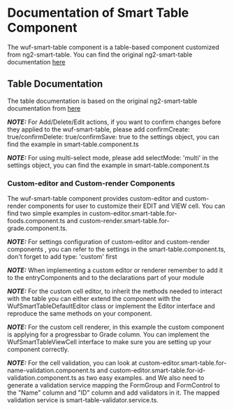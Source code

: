 Documentation of Smart Table Component
====================================================

The wuf-smart-table component is a table-based component customized from ng2-smart-table.
You can find the original ng2-smart-table documentation [here](https://akveo.github.io/ng2-smart-table/#/demo)


Table Documentation
-----------------------
The table documentation is based on the original ng2-smart-table documentation from [here](https://akveo.github.io/ng2-smart-table/#/documentation)

***NOTE:*** For Add/Delete/Edit actions, if you want to confirm changes before they applied to the wuf-smart-table, please add confirmCreate: true/confirmDelete: true/confirmSave: true to the settings object, you can find the example in smart-table.component.ts

***NOTE:*** For using multi-select mode, please add selectMode: 'multi' in the settings object, you can find the example in smart-table.component.ts

### Custom-editor and Custom-render Components

The wuf-smart-table component provides custom-editor and custom-render components for user to customize their EDIT and VIEW cell.
You can find two simple examples in custom-editor.smart-table.for-foods.component.ts and custom-render.smart-table.for-grade.component.ts.

***NOTE:*** For settings configuration of custom-editor and custom-render components , you can refer to the settings in the smart-table.component.ts, don't forget to add type: 'custom' first

***NOTE:*** When implementing a custom editor or renderer remember to add it to the entryComponents and to the declarations part of your module

***NOTE:*** For the custom cell editor, to inherit the methods needed to interact with the table you can either extend the component with the WufSmartTableDefaultEditor class or implement the Editor interface and reproduce the same methods on your component.

***NOTE:*** For the custom cell renderer, in this example the custom component is applying for a progressbar to Grade column. You can implement the WufSmartTableViewCell interface to make sure you are setting up your component correctly.

***NOTE:*** For the cell validation, you can look at custom-editor.smart-table.for-name-validation.component.ts and custom-editor.smart-table.for-id-validation.component.ts as two easy examples. and We also need to generate a validation service mapping the FormGroup and FormControl to the "Name" column and "ID" column and add validators in it. The mapped validation service is smart-table-validator.service.ts.
